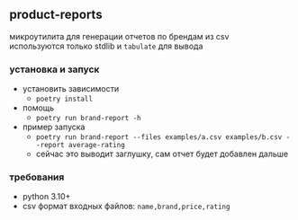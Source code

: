 ## product-reports

микроутилита для генерации отчетов по брендам из csv  
используются только stdlib и `tabulate` для вывода

### установка и запуск
- установить зависимости
  - `poetry install`
- помощь
  - `poetry run brand-report -h`
- пример запуска
  - `poetry run brand-report --files examples/a.csv examples/b.csv --report average-rating`
  - сейчас это выводит заглушку, сам отчет будет добавлен дальше

### требования
- python 3.10+
- csv формат входных файлов: `name,brand,price,rating`